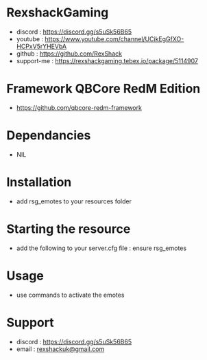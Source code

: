 # RexshackGaming
- discord : https://discord.gg/s5uSk56B65
- youtube : https://www.youtube.com/channel/UCikEgGfXO-HCPxV5rYHEVbA
- github : https://github.com/RexShack
- support-me : https://rexshackgaming.tebex.io/package/5114907

# Framework QBCore RedM Edition
- https://github.com/qbcore-redm-framework

# Dependancies
- NIL

# Installation
- add rsg_emotes to your resources folder

# Starting the resource
- add the following to your server.cfg file : ensure rsg_emotes

# Usage
- use commands to activate the emotes

# Support
- discord : https://discord.gg/s5uSk56B65
- email : rexshackuk@gmail.com